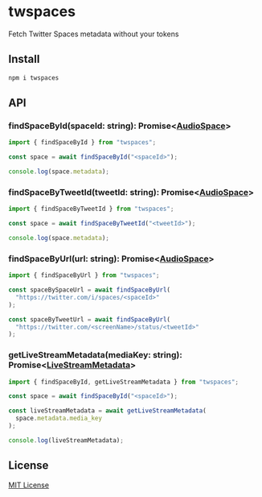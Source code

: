# twspaces

Fetch Twitter Spaces metadata without your tokens

## Install

```bash
npm i twspaces
```

## API

### findSpaceById(spaceId: string): Promise\<[AudioSpace][audiospace]\>

```js
import { findSpaceById } from "twspaces";

const space = await findSpaceById("<spaceId>");

console.log(space.metadata);
```

### findSpaceByTweetId(tweetId: string): Promise\<[AudioSpace][audiospace]\>

```js
import { findSpaceByTweetId } from "twspaces";

const space = await findSpaceByTweetId("<tweetId>");

console.log(space.metadata);
```

### findSpaceByUrl(url: string): Promise\<[AudioSpace][audiospace]\>

```js
import { findSpaceByUrl } from "twspaces";

const spaceBySpaceUrl = await findSpaceByUrl(
  "https://twitter.com/i/spaces/<spaceId>"
);

const spaceByTweetUrl = await findSpaceByUrl(
  "https://twitter.com/<screenName>/status/<tweetId>"
);
```

### getLiveStreamMetadata(mediaKey: string): Promise\<[LiveStreamMetadata][livestreammetadata]\>

```js
import { findSpaceById, getLiveStreamMetadata } from "twspaces";

const space = await findSpaceById("<spaceId>");

const liveStreamMetadata = await getLiveStreamMetadata(
  space.metadata.media_key
);

console.log(liveStreamMetadata);
```

## License

[MIT License](LICENSE)

[audiospace]: src/types/response.ts#L8-L11
[livestreammetadata]: src/types/response.ts#L45-L57
